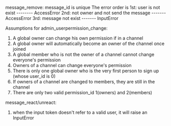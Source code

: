 
message_remove:
    message_id is unique
    The error order is 
    1st: user is not exist -------- AccessError
    2nd: not owner and not send the message ------- AccessError
    3rd: message not exist ------- InputError

Assumptions for admin_userpermission_change:
1. A global owner can change his own permission if in a channel
2. A global owner will automatically become an owner of the channel once joined
3. A global member who is not the owner of a channel cannot change everyone's permission
4. Owners of a channel can change everyone's permission
5. There is only one global owner who is the very first person to sign up (whose user_id is 0)
6. If owners of a channel are changed to members, they are still in the channel
7. There are only two valid permission_id 1(owners) and 2(members)

message_react/unreact:
1. when the input token doesn't refer to a valid user, it will raise an InputError

